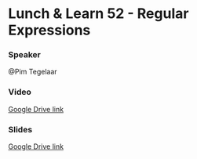 # Lunch & Learn 52 - Regular Expressions

### Speaker
@Pim Tegelaar

### Video
[Google Drive link](https://drive.google.com/file/d/1QJo1GmBTaeAN64h5GwSaqBsijBKsOchq/view?usp=sharing)

### Slides
[Google Drive link](https://drive.google.com/file/d/1XqY9JqkuImv3qKhFMI2ZdQovsMiwkYPt/view?usp=sharing)